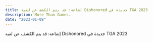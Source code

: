 ```yaml
---
title: إشاعة: قد يتم الكشف عن لعبة Dishonored جديدة في TGA 2023
description: More Than Games.
date: "2023-01-08"
---
```



إشاعة: قد يتم الكشف عن لعبة Dishonored جديدة في TGA 2023
